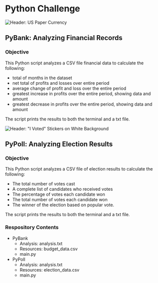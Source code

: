 # Python Challenge

![Header: US Paper Currency](https://github.com/ruthhinkle/python-challenge/blob/main/Images/bank.png)
## PyBank: Analyzing Financial Records

### Objective
This Python script analyzes a CSV file financial data to calculate the following:
* total of months in the dataset
* net total of profits and losses over entire period
* average change of profit and loss over the entire period
* greatest increase in profits over the entire period, showing data and amount
* greatest decrease in profits over the entire period, showing data and amount 

The script prints the results to both the terminal and a txt file.


![Header: "I Voted" Stickers on White Background](https://github.com/ruthhinkle/python-challenge/blob/main/Images/vote.png)
## PyPoll: Analyzing Election Results

### Objective
This Python script analyzes a CSV file of election results to calculate the following: 
* The total number of votes cast
* A complete list of candidates who received votes
* The percentage of votes each candidate won
* The total number of votes each candidate won
* The winner of the election based on popular vote.

The script prints the results to both the terminal and a txt file. 

### Respository Contents
* PyBank 
    * Analysis: analysis.txt
    * Resources: budget_data.csv
    * main.py
* PyPoll
    * Analysis: analysis.txt
    * Resources: election_data.csv
    * main.py

